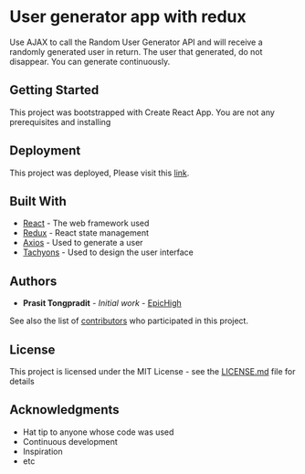 # User generator app with redux

Use AJAX to call the Random User Generator API and will receive a randomly generated user in return. The user that generated, do not disappear. You can generate continuously.


## Getting Started

This project was bootstrapped with Create React App. You are not any prerequisites and installing 

## Deployment

This project was deployed, Please visit this [link](https://epichigh.github.io/user-generator-app-redux/).

## Built With

* [React](https://reactjs.org/) - The web framework used
* [Redux](https://redux.js.org/) - React state management
* [Axios](https://github.com/axios/axios) - Used to generate a user
* [Tachyons](http://tachyons.io/) - Used to design the user interface

## Authors

* **Prasit Tongpradit** - *Initial work* - [EpicHigh](https://github.com/EpicHigh)

See also the list of [contributors](https://github.com/EpicHigh/user-generator-app-redux/graphs/contributors) who participated in this project.

## License

This project is licensed under the MIT License - see the [LICENSE.md](LICENSE) file for details

## Acknowledgments

* Hat tip to anyone whose code was used
* Continuous development
* Inspiration
* etc

